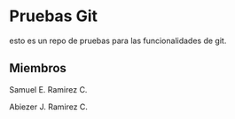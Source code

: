 # Pruebas Git
esto es un repo de pruebas para las funcionalidades de git.
## Miembros
Samuel E. Ramirez C.

Abiezer J. Ramirez C.
